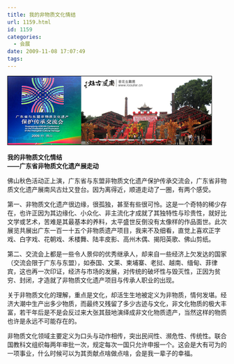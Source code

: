 ```yaml
---
title: 我的非物质文化情结
url: 1159.html
id: 1159
categories:
  - 会展
date: 2009-11-08 17:07:49
tags:
---
```


![](/images/attachments/month_0911/z2009111817828.jpg)  
  

**我的非物质文化情结  
——广东省非物质文化遗产展走动**

  
佛山秋色活动正上演，广东省与东盟非物质文化遗产保护传承交流会，广东省非物质文化遗产展南风古灶又登台。因为离得近，顺道走动了一圈，有两个感受。  
  
第一、非物质文化遗产很边缘，很孤独，甚至有些很可怜。这是一个奇特的稀少存在，也许正因为其边缘化、小众化、非主流化才成就了其独特性与珍贵性，就好比文学或艺术，苦难是其最基本的养料，太平盛世反倒没有太像样的作品面世。此次展览共展出广东一百一十五个非物质遗产项目，我来不及细看，直觉上喜欢正字戏、白字戏、花朝戏、禾楼舞、陆丰皮影、高州木偶、揭阳英歌、佛山剪纸。  
  
第二、交流会上都是一些令人景仰的优秀继承人，却来自一些经济上欠发达的国家（交流会限于广东与东盟），如泰国、文莱、柬埔寨、老挝、越南、缅甸、菲律宾，这也再一次印证，经济与市场的发展，对传统的破坏性与毁灭性，正因为贫穷、封闭，才造就了非物质文化遗产项目与传承人职业的出现。  
  
关于非物质文化的理解，重点是文化，却活生生地被定义为非物质，情何发堪。经济大潮中生产出多少物质，而最终又残留了多少古迹与文化，非文化物质的极大丰富，若干年后是不是会反过来大张其鼓地演绎成非文化物质遗产，当然这样的物质也许是永远不可能存在的。  
  
非物质文化领域主要定义为口头与动作相传，突出民间性、濒危性、传统性。联合国教科文组织每两年审批一次，规定每次一国只允许申报一个。这会是大有可为的一项事业，什么时候可以为其贡献点啥做点啥，会是我一辈子的幸福。